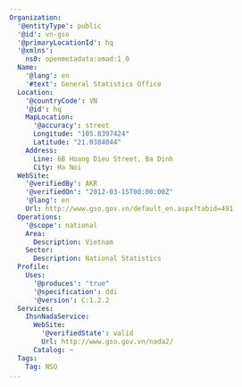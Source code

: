 ```yaml
---
Organization:
  '@entityType': public
  '@id': vn-gso
  '@primaryLocationId': hq
  '@xmlns':
    ns0: openmetadata:omad:1_0
  Name:
    '@lang': en
    '#text': General Statistics Office
  Location:
    '@countryCode': VN
    '@id': hq
    MapLocation:
      '@accuracy': street
      Longitude: "105.8397424"
      Latitude: "21.0384044"
    Address:
      Line: 6B Hoang Dieu Street, Ba Dinh
      City: Ha Noi
  WebSite:
    '@verifiedBy': AKR
    '@verifiedOn': "2012-03-15T00:00:00Z"
    '@lang': en
    Url: http://www.gso.gov.vn/default_en.aspx?tabid=491
  Operations:
    '@scope': national
    Area:
      Description: Vietnam
    Sector:
      Description: National Statistics
  Profile:
    Uses:
      '@produces': "true"
      '@specification': ddi
      '@version': C:1.2.2
  Services:
    IhsnNadaService:
      WebSite:
        '@verifiedState': valid
        Url: http://www.gso.gov.vn/nada2/
      Catalog: ~
  Tags:
    Tag: NSO
...
```

